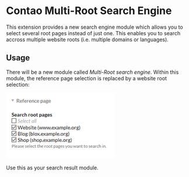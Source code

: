 Contao Multi-Root Search Engine
===============================

This extension provides a new search engine module which allows you to select several root pages instead of just one. This enables you to search accross multiple website roots (i.e. multiple domains or languages).

## Usage

There will be a new module called _Multi-Root search engine_. Within this module, the reference page selection is replaced by a website root selection:

![Multi-Root search engine options](https://raw.githubusercontent.com/menatwork-ia/rootsearch/master/screenshot.png)

Use this as your search result module.
